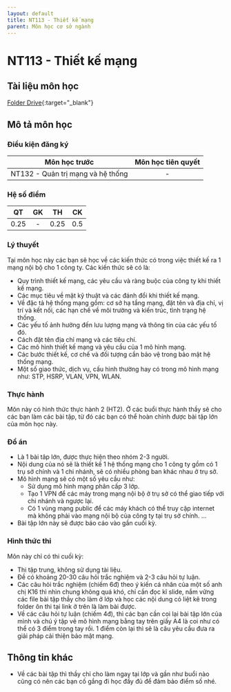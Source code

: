 ```yaml
---
layout: default
title: NT113 - Thiết kế mạng
parent: Môn học cơ sở ngành
---
```


# NT113 - Thiết kế mạng

## Tài liệu môn học

[Folder Drive](https://drive.google.com/drive/folders/1droDGN9B11oUexY92L3iP93G-Dy0lh7t?usp=sharing){:target="_blank"}

## Mô tả môn học

### Điều kiện đăng ký

| Môn học trước| Môn học tiên quyết  |
|------|-----|
| <center>NT132 - Quản trị mạng và hệ thống</center>| <center>-</center>|

### Hệ số điểm

| QT   | GK  | TH  | CK  |
|------|-----|-----|-----|
| <center>0.25</center>| <center>-</center>| <center>0.25</center> | <center>0.5</center> |

### Lý thuyết

Tại môn học này các bạn sẽ học về các kiến thức có trong việc thiết kế ra 1 mạng nội bộ cho 1 công ty. Các kiến thức sẽ có là:
- Quy trình thiết kế mạng, các yêu cầu và ràng buộc của công ty khi thiết kế mạng.
- Các mục tiêu về mặt kỹ thuật và các đánh đổi khi thiết kế mạng.
- Về đặc tả hệ thống mạng gồm: cơ sở hạ tầng mạng, đặt tên và địa chỉ, vị trí và kết nối, các hạn chế về môi trường và kiến trúc, tình trạng hệ thống.
- Các yếu tố ảnh hưởng đến lưu lượng mạng và thông tin của các yếu tố đó.
- Cách đặt tên địa chỉ mạng và các tiêu chí.
- Các mô hình thiết kế mạng và yêu cầu của 1 mô hình mạng.
- Các bước thiết kế, cơ chế và đối tượng cần bảo vệ trong bảo mật hệ thống mạng.
- Một số giao thức, dịch vụ, cấu hình thường hay có trong mô hình mạng như: STP, HSRP, VLAN, VPN, WLAN.

### Thực hành

Môn này có hình thức thực hành 2 (HT2). Ở các buổi thực hành thầy sẽ cho các bạn làm các bài tập, từ đó các bạn có thể hoàn chỉnh được bài tập lớn của môn học này.

### Đồ án

- Là 1 bài tâp lớn, được thực hiện theo nhóm 2-3 người.
- Nội dung của nó sẽ là thiết kế 1 hệ thống mạng cho 1 công ty gồm có 1 trụ sở chính và 1 chi nhánh, sẽ có nhiều phòng ban khác nhau ở trụ sở. 
- Mô hình mạng sẽ có một số yêu cầu như:
    + Sử dụng mô hình mạng phân cấp 3 lớp.
    + Tạo 1 VPN để các máy trong mạng nội bộ ở trụ sở có thể giao tiếp với chi nhánh và ngược lại.
    + Có 1 vùng mạng public để các máy khách có thể truy cập internet mà không phải vào mạng nội bộ của công ty tại trụ sở chính.
    ...
- Bài tập lớn này sẽ được báo cáo vào gần cuối kỳ.

### Hình thức thi

Môn này chỉ có thi cuối kỳ: 
- Thi tập trung, không sử dụng tài liệu.
- Đề có khoảng 20-30 câu hỏi trắc nghiệm và 2-3 câu hỏi tự luận.
- Các câu hỏi trắc nghiệm (chiếm 6đ) theo ý kiến cá nhân của một số anh chị K16 thì nhìn chung không quá khó, chỉ cần đọc kĩ slide, nắm vững các file bài tập thầy cho làm ở lớp và học các nội dung có liệt kê trong folder ôn thi tại link ở trên là làm bài được.
- Về các câu hỏi tự luận (chiếm 4đ), thì các bạn cần coi lại bài tập lớn của mình và chú ý tập vẽ mô hình mạng bằng tay trên giấy A4 là coi như có thể có 3 điểm trong tay rồi. 1 điểm còn lại thì sẽ là câu yêu cầu đưa ra giải pháp cải thiện bảo mật mạng. 

## Thông tin khác

- Về các bài tập thì thầy chỉ cho làm ngay tại lớp và gần như buổi nào cũng có nên các bạn cố gắng đi học đầy đủ để đảm bảo điểm số nhé.
